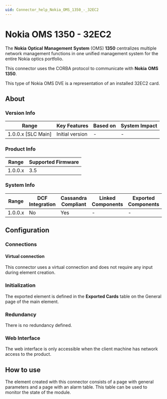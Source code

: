 ```yaml
---
uid: Connector_help_Nokia_OMS_1350_-_32EC2
---
```


# Nokia OMS 1350 - 32EC2

The **Nokia** **Optical** **Management** **System** (OMS) **1350** centralizes multiple network management functions in one unified management system for the entire Nokia optics portfolio.

This connector uses the CORBA protocol to communicate with **Nokia** **OMS** **1350**.

This type of Nokia OMS DVE is a representation of an installed 32EC2 card.

## About

### Version Info

| Range                | Key Features     | Based on     | System Impact     |
|----------------------|------------------|--------------|-------------------|
| 1.0.0.x \[SLC Main\] | Initial version  | \-           | \-                |

### Product Info

| Range     | Supported Firmware     |
|-----------|------------------------|
| 1.0.0.x   | 3.5                    |

### System Info

| Range     | DCF Integration     | Cassandra Compliant     | Linked Components     | Exported Components     |
|-----------|---------------------|-------------------------|-----------------------|-------------------------|
| 1.0.0.x   | No                  | Yes                     | \-                    | \-                      |

## Configuration

### Connections

#### Virtual connection

This connector uses a virtual connection and does not require any input during element creation.

### Initialization

The exported element is defined in the **Exported Cards** table on the General page of the main element.

### Redundancy

There is no redundancy defined.

### Web Interface

The web interface is only accessible when the client machine has network access to the product.

## How to use

The element created with this connector consists of a page with general parameters and a page with an alarm table. This table can be used to monitor the state of the module.
